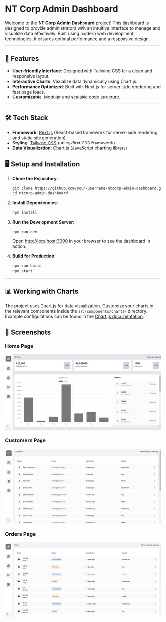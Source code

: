 # NT Corp Admin Dashboard

Welcome to the **NT Corp Admin Dashboard** project! This dashboard is designed to provide administrators with an intuitive interface to manage and visualize data effectively. Built using modern web development technologies, it ensures optimal performance and a responsive design.

---

## 🚀 Features

- **User-friendly Interface**: Designed with Tailwind CSS for a clean and responsive layout.
- **Interactive Charts**: Visualize data dynamically using Chart.js.
- **Performance Optimized**: Built with Next.js for server-side rendering and fast page loads.
- **Customizable**: Modular and scalable code structure.

---

## 🛠️ Tech Stack

- **Framework**: [Next.js](https://nextjs.org/) (React-based framework for server-side rendering and static site generation)
- **Styling**: [Tailwind CSS](https://tailwindcss.com/) (utility-first CSS framework)
- **Data Visualization**: [Chart.js](https://www.chartjs.org/) (JavaScript charting library)

## 🖥️ Setup and Installation

1. **Clone the Repository**:

   ```bash
   git clone https://github.com/your-username/ntcorp-admin-dashboard.git
   cd ntcorp-admin-dashboard
   ```

2. **Install Dependencies**:

   ```bash
   npm install
   ```

3. **Run the Development Server**:

   ```bash
   npm run dev
   ```

   Open [http://localhost:3000](http://localhost:3000) in your browser to see the dashboard in action.

4. **Build for Production**:

   ```bash
   npm run build
   npm start
   ```

---

## 📊 Working with Charts

The project uses Chart.js for data visualization. Customize your charts in the relevant components inside the `src/components/charts/` directory. Example configurations can be found in the [Chart.js documentation](https://www.chartjs.org/docs/latest/).

## 📸 Screenshots

### Home Page

![Home Page](public/screenshots/home-page.png)

### Customers Page

![Customers Page](public/screenshots/customers-page.png)

### Orders Page

![Orders Page](public/screenshots/orders-page.png)
